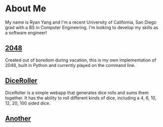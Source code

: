 # About Me
My name is Ryan Yang and I'm a recent University of California, San Diego grad 
with a BS in Computer Engineering. I'm looking to develop my skills as a 
software engineer! 

## [2048](https://github.com/ryinyang/2048)  
Created out of boredom during vacation, this is my own implementation of 2048,
built in Python and currently played on the command line.

## [DiceRoller](https://my-dice-roller.herokuapp.com/)  
DiceRoller is a simple webapp that generates dice rolls and sums them together.
It has the ability to roll different kinds of dice, including a 4, 6, 10, 12, 
20, 100 sided dice.

## [Another](another.md)